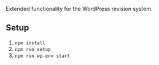 Extended functionality for the WordPress revision system.

## Setup

1. `npm install`
1. `npm run setup`
1. `npm run wp-env start`
